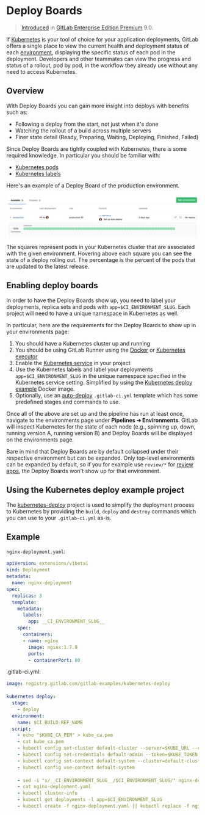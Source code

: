 # Deploy Boards

> [Introduced][ce-1589] in [GitLab Enterprise Edition Premium][ee] 9.0.

If [Kubernetes] is your tool of choice for your application deployments, GitLab
offers a single place to view the current health and deployment status of each
[environment], displaying the specific status of each pod in the deployment.
Developers and other teammates can view the progress and status of a rollout,
pod by pod, in the workflow they already use without any need to access
Kubernetes.

## Overview

With Deploy Boards you can gain more insight into deploys with benefits such as:

- Following a deploy from the start, not just when it's done
- Watching the rollout of a build across multiple servers
- Finer state detail (Ready, Preparing, Waiting, Deploying, Finished, Failed)

Since Deploy Boards are tightly coupled with Kubernetes, there is some required
knowledge. In particular you should be familiar with:

- [Kubernetes pods](https://kubernetes.io/docs/user-guide/pods)
- [Kubernetes labels](https://kubernetes.io/docs/concepts/overview/working-with-objects/labels/)

Here's an example of a Deploy Board of the production environment.

![Deploy Boards landing page](img/deploy_boards_landing_page.png)

The squares represent pods in your Kubernetes cluster that are associated with
the given environment. Hovering above each square you can see the state of a
deploy rolling out. The percentage is the percent of the pods that are updated
to the latest release.

## Enabling deploy boards

In order to have the Deploy Boards show up, you need to label your
deployments, replica sets and pods with `app=$CI_ENVIRONMENT_SLUG`.
Each project will need to have a unique namespace in Kubernetes as well.

In particular, here are the requirements for the Deploy Boards to show up in
your environments page:

1. You should have a Kubernetes cluster up and running
1. You should be using GitLab Runner using the [Docker][docker-exec] or
   [Kubernetes executor][kube-exec]
1. Enable the [Kubernetes service](integrations/kubernetes.md) in your project
1. Use the Kubernetes labels and label your deployments `app=$CI_ENVIRONMENT_SLUG`
   in the unique namespace specified in the Kubernetes service setting.
   Simplified by using the
   [Kubernetes deploy example](#using-the-kubernetes-deploy-example-project)
   Docker image.
1. Optionally, use an [auto-deploy](../../ci/autodeploy/index.md) `.gitlab-ci.yml`
   template which has some predefined stages and commands to use.

Once all of the above are set up and the pipeline has run at least once,
navigate to the environments page under **Pipelines ➔ Environments**. GitLab
will inspect Kubernetes for the state of each node (e.g., spinning up, down,
running version A, running version B) and Deploy Boards will be displayed on
the environments page.

Bare in mind that Deploy Boards are by default collapsed under their respective
environment but can be expanded. Only top-level environments can be expanded
by default, so if you for example use `review/*` for [review apps], the Deploy
Boards won't show up for that environment.

## Using the Kubernetes deploy example project

The [kubernetes-deploy] project is used to simplify the deployment process to
Kubernetes by providing the `build`, `deploy` and `destroy` commands which you
can use to your `.gitlab-ci.yml` as-is.

## Example

`nginx-deployment.yaml`:

```yaml
apiVersion: extensions/v1beta1
kind: Deployment
metadata:
  name: nginx-deployment
spec:
  replicas: 3
  template:
    metadata:
      labels:
        app: __CI_ENVIRONMENT_SLUG__
    spec:
      containers:
      - name: nginx
        image: nginx:1.7.9
        ports:
        - containerPort: 80
```

.gitlab-ci.yml:

```yaml
image: registry.gitlab.com/gitlab-examples/kubernetes-deploy

kubernetes deploy:
  stage:
    - deploy
  environment:
    name: $CI_BUILD_REF_NAME
  script:
    - echo "$KUBE_CA_PEM" > kube_ca.pem
    - cat kube_ca.pem
    - kubectl config set-cluster default-cluster --server=$KUBE_URL --certificate-authority="$(pwd)/kube_ca.pem"
    - kubectl config set-credentials default-admin --token=$KUBE_TOKEN
    - kubectl config set-context default-system --cluster=default-cluster --user=default-admin --namespace $KUBE_NAMESPACE
    - kubectl config use-context default-system

    - sed -i "s/__CI_ENVIRONMENT_SLUG__/$CI_ENVIRONMENT_SLUG/" nginx-deployment.yaml
    - cat nginx-deployment.yaml
    - kubectl cluster-info
    - kubectl get deployments -l app=$CI_ENVIRONMENT_SLUG
    - kubectl create -f nginx-deployment.yaml || kubectl replace -f nginx-deployment.yaml
```

[ce-1589]: https://gitlab.com/gitlab-org/gitlab-ee/issues/1589 "Deploy Boards intial issue"
[ee]: https://about.gitlab.com/gitlab-ee/ "GitLab Enterprise Edition landing page"
[kubernetes-deploy]: https://gitlab.com/gitlab-examples/kubernetes-deploy "Kubernetes deploy example project"
[kubernetes]: https://kubernetes.io "Kubernetes website"
[environment]: ../../ci/environments.md "Environments and deployments documentation"
[docker-exec]: https://docs.gitlab.com/runner/executors/docker.html "GitLab Runner Docker executor"
[kube-exec]: https://docs.gitlab.com/runner/executors/kubernetes.html "GitLab Runner Kubernetes executor"
[review apps]: ../../ci/review_apps/index.md "Review Apps documentation"

